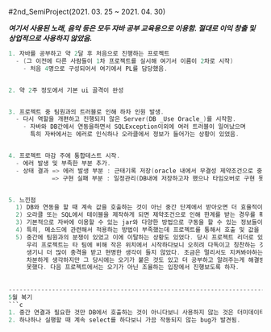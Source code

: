 #2nd_SemiProject(2021. 03. 25 ~ 2021. 04. 30)


***여기서 사용된 노래, 음악 등은 모두 자바 공부 교육용으로 이용함. 절대로 이익 창출 및 상업적으로 사용하지 않았음.***

```c
1. 자바를 공부하고 약 2달 후 처음으로 진행하는 프로젝트
  - (그 이전에 다른 사람들이 1차 프로젝트를 실시해 여기서 이름이 2차로 시작)
    - 처음 4명으로 구성되어서 여기에서 PL를 담당했음.


2. 약 2주 정도에서 기본 ui 골격이 완성


3. 프로젝트 중 팀원과의 트러블로 인해 하차 인원 발생.
  - 다시 역할을 개편하고 진행되지 않은 Server(DB _Use Oracle_)를 시작함.
    - 자바와 DB간에서 연동을하면서 SQLException이외에 여러 트러블이 일어났으며 
      특히 자바에서는 에러로 인식하나 오라클에서 정보가 들어가는 상황이 있었음.


4. 프로젝트 마감 주에 통합테스트 시작.
  - 에러 발생 및 부족한 부분 추가.
  - 상태 결과 => 에러 발생 부분 : 근태기록 저장(oracle 내에서 무결성 제약조건으로 중복 추가 불가능)
            => 구현 실패 부분 : 일정관리(DB내에 저장하고자 했으나 타임오버로 구현 못함. 로컬 내 텍스트에 저장하는 기능만 구현)


5. 느낀점
  1) DB와 연동을 할 때 계속 값을 호출하는 것이 아닌 중간 단계에서 받아오면 더 효율적이라는 것을 알게 되었음.
  2) 오라클 또는 SQL에서 테이블을 제작하게 되면 제약조건으로 인해 한계를 받는 경우를 확인함. 그래서 테이블이 갖는 key를 만들거나 여러개 만드는 이유를 알게 되었음.
  3) 기본적으로 자바에 이용할 수 있는 jar와 다양한 방법으로 구동을 할 수 있는 정보들이 공유되어 API를 찾고 이해하는데 도움이 되었음.
  4) 특히, 메소드에 관련해서 적용하는 방법이 부족했는데 프로젝트를 통해서 호출 및 값을 받는 방법 등을 많이 공부하게 된 계기가 되었음.
  5) 중간에 팀원과의 분쟁이 있었고 이에 이탈하는 상황도 있었다. 당시 프로젝트 리더로 있으면서 오히려 유연하게 해결하지 못하는 모습을 보였다.
     우리 프로젝트는 타 팀에 비해 작은 위치에서 시작하다보니 오히려 다독이고 칭찬하는 것이 좋은 시너지가 있을거라고 생각했다. 그런 상황에서 이탈하는 일이
     생기니 더 많이 충격을 받고 현명한 생각이 들지 않았다. 조금은 멀리서도 지켜봐야하는 것이 필요한지 마무리 단계에서 고민이 들었다. 지금이야 복기하면서
     차분하게 생각하지만 그 당시에는 오기가 붙은 것도 있고 더 공부하고 알려주는게 해결방법이라고 생각했다. 그러나 나 혼자 앞을 가고 반대로 팀원들이 따라오지
     못했다. 다음 프로젝트에서는 오기가 아닌 조율하는 입장에서 진행보도록 하자.
     
     
---------------------------------------------------------------------------------
5월 복기
```c
1. 중간 연결과 필요한 것만 DB에서 호출하는 것이 아니다보니 사용하지 않는 것은 더미데이터로 남아 있는 경우가 많아 시스템에 영향을 주는 경우가 많았음.
2. 하나하나 실행할 때 계속 select를 하다보니 가끔 작동되지 않는 bug가 발견됨.

